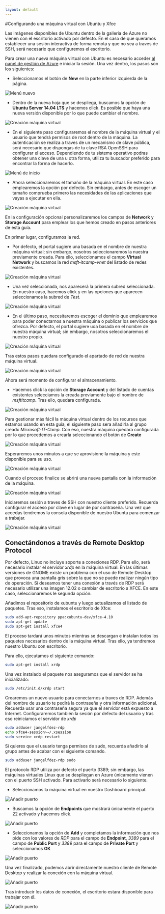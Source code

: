 ```yaml
---
layout: default
---
```

#Configurando una máquina virtual con Ubuntu y Xfce

Las imágenes disponibles de Ubuntu dentro de la galleria de Azure no vienen con el escritorio activado por defecto. En el caso de que queramos establecer una sesión interactiva de forma remota y que no sea a traves de SSH, será necesario que configuremos el escritorio. 

Para crear una nueva máquina virtual con Ubuntu es necesario acceder [al panel de gestión de Azure](http://portal.azure.com "Panel de gestión de Azure") e iniciar la sesión. Una vez dentro, los pasos son los siguientes:

- Seleccionamos el botón de **New** en la parte inferior izquierda de la página.

![Menú nuevo](../images/virtualmachines-linux-create-UbuntuGnome-Step1.png)

- Dentro de la nueva hoja que se despliega, buscamos la opción de **Ubuntu Server 14.04 LTS** y hacemos click. Es posible que haya una nueva versión disponible por lo que puede cambiar el nombre.

![Creación máquina virtual](../images/virtualmachines-linux-create-UbuntuGnome-Step2.png)

- En el siguiente paso configuraremos el nombre de la máquina virtual y el usuario que tendrá permisos de root dentro de la máquina. La autenticación se realiza a traves de un mecanismo de clave pública, será necesario que dispongas de tu clave RSA OpenSSH para configurar el acceso. Dependiendo de tu sistema operativo podras obtener una clave de una u otra forma, utiliza tu buscador preferido para encontrar la forma de hacerlo.

![Menú de inicio](../images/virtualmachines-linux-create-UbuntuGnome-Step3.png)

- Ahora seleccionaremos el tamaño de la máquina virtual. En este caso emplearemos la opción por defecto. Sin embargo, antes de escoger un tamaño comprueba primero las necesidades de las aplicaciones que vayas a ejecutar en ella.

![Creación máquina virtual](../images/virtualmachines-linux-create-UbuntuGnome-Step4.png)

En la configuración opcional personalizaremos los campos de **Network** y **Storage Account** para emplear los que hemos creado en pasos anteriores de esta guía.

En primer lugar, configuramos la red. 

- Por defecto, el portal sugiere una basada en el nombre de nuestra máquina virtual; sin embargo, nosotros seleccionaremos la nuestra previamente creada. Para ello, seleccionamos el campo **Virtual Network** y buscamos la red *msft-itcamp-vnet* del listado de redes existentes. 

![Creación máquina virtual](../images/virtualmachines-linux-create-UbuntuGnome-Step5.png)

- Una vez seleccionada, nos aparecerá la primera subred seleccionada. En nuestro caso, hacemos click y en las opciones que aparecen seleccionamos la subred de *Test*. 

![Creación máquina virtual](../images/virtualmachines-linux-create-UbuntuGnome-Step6.png)

- En el último paso, necesitaremos escoger el dominio que emplearemos para poder conectarnos a nuestra máquina o publicar los servicios que ofrezca.  Por defecto, el portal sugiere uoa basada en el nombre de nuestra máquina virtual; sin embargo, nosotros seleccionaremos el nuestro propio.

![Creación máquina virtual](../images/virtualmachines-linux-create-UbuntuGnome-Step7.png)

Tras estos pasos quedara configurado el apartado de red de nuestra máquina virtual.

![Creación máquina virtual](../images/virtualmachines-linux-create-UbuntuGnome-Step8.png)

Ahora será momento de configurar el almacenamiento.

- Hacemos click la opción de **Storage Account** y del listado de cuentas existentes selecciamos la creada previamente bajo el nombre de *msftitcamp*. Tras ello, quedara configurada.

![Creación máquina virtual](../images/virtualmachines-linux-create-UbuntuGnome-Step9.png)

Para gestionar más fácil la máquina virtual dentro de los recursos que estamos usando en esta guía, el siguiente paso sera añadirla al grupo creado *Microsoft-IT-Camp*. Con eso, nuestra máquina quedara configurada por lo que procedemos a crearla seleccionando el botón de **Create**

![Creación máquina virtual](../images/virtualmachines-linux-create-UbuntuGnome-Step10.png)

Esperaremos unos minutos a que se aprovisione la máquina y este disponible para su uso. 

![Creación máquina virtual](../images/virtualmachines-linux-create-UbuntuGnome-Step11.png)

Cuando el proceso finalice se abrirá una nueva pantalla con la información de la máquina.

![Creación máquina virtual](../images/virtualmachines-linux-create-UbuntuGnome-Step12.png)

Iniciaremos sesión a traves de SSH con nuestro cliente preferido. Recuerda configurar el acceso por clave en lugar de por contraseña. Una vez que accedas tendremos la consola disponible de nuestro Ubuntu para comenzar a trabajar.

![Creación máquina virtual](../images/virtualmachines-linux-create-UbuntuGnome-Step13.png)




## Conectándonos a través de Remote Desktop Protocol

Por defecto, Linux no incluye soporte a conexiones RDP. Para ello, será necesario instalar el servidor *xrdp* en la máquina virtual. En las últimas versiones de GNOME existe un problema con el uso de Remote Desktop que provoca una pantalla gris sobre la que no se puede realizar ningún tipo de operación. Si deseamos tener una conexión a través de RDP será necesario utilizar una imagen 12.02 o cambiar de escritorio a XFCE. En este caso, seleccionaremos le segunda opción.

Añadimos el repositorio de xubuntu y luego actualizamos el listado de paquetes. Tras eso, instalamos el escritorio de Xfce:

```bash
sudo add-apt-repository ppa:xubuntu-dev/xfce-4.10
sudo apt-get update
sudo apt-get install xfce4 
```

El proceso tardará unos minutos mientras se descargan e instalan todos los paquetes necesarios dentro de la máquina virtual. Tras ello, ya tendremos nuestro Ubuntu con escritorio.

 
Para ello, ejecutamos el siguiente comando:

```bash
sudo apt-get install xrdp
```

Una vez instalado el paquete nos aseguramos que el servidor se ha inicializado:

```bash
sudo /etc/init.d/xrdp start
```

Crearemos un nuevo usuario para conectarnos a traves de RDP. Además del nombre de usuario te pedirá la contraseña y otra información adicional. Recuerda usar una contraseña segura ya que el servidor está expuesto a Internet. Configuraremos también la sesión por defecto del usuario y tras eso reiniciamos el servidor de *xrdp*

```bash
sudo adduser jangelfdez-rdp
echo xfce4-session>~/.xsession
sudo service xrdp restart
```

Si quieres que el usuario tenga permisos de sudo, recuerda añadirlo al grupo antes de acabar con el siguiente comando.

```bash
sudo adduser jangelfdez-rdp sudo
```

El protocolo RDP utiliza por defecto el puerto 3389; sin embargo, las máquinas virtuales Linux que se despliegan en Azure únicamente vienen con el puerto SSH activado. Para activarlo será necesario lo siguiente.

- Seleccionamos la máquina virtual en nuestro Dashboard principal.

![Añadir puerto](../images/virtualmachines-linux-create-UbuntuGnome-RDP-Step1.png)

- Buscamos la opción de **Endpoints** que mostrará únicamente el puerto 22 activado y hacemos click.

![Añadir puerto](../images/virtualmachines-linux-create-UbuntuGnome-RDP-Step2.png)

- Seleccionamos la opción de **Add** y completamos la información que nos pide con los valores de *RDP* para el campo de **Endpoint**, *3389* para el campo de **Public Port** y *3389* para el campo de **Private Port** y seleccionamos **OK**

![Añadir puerto](../images/virtualmachines-linux-create-UbuntuGnome-RDP-Step3.png)

Una vez finalizado, podemos abrir directamente nuestro cliente de Remote Desktop y realizar la conexión con la máquina virtual. 

![Añadir puerto](../images/virtualmachines-linux-create-UbuntuGnome-RDP-Step4.png)

Tras introducir los datos de conexión, el escritorio estara disponible para trabajar con él.

![Añadir puerto](../images/virtualmachines-linux-create-UbuntuGnome-RDP-Step5.png)







	       
